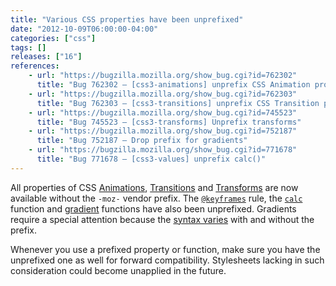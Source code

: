 ```yaml
---
title: "Various CSS properties have been unprefixed"
date: "2012-10-09T06:00:00-04:00"
categories: ["css"]
tags: []
releases: ["16"]
references:
    - url: "https://bugzilla.mozilla.org/show_bug.cgi?id=762302"
      title: "Bug 762302 – [css3-animations] unprefix CSS Animation properties and @keyframes rule"
    - url: "https://bugzilla.mozilla.org/show_bug.cgi?id=762303"
      title: "Bug 762303 – [css3-transitions] unprefix CSS Transition properties"
    - url: "https://bugzilla.mozilla.org/show_bug.cgi?id=745523"
      title: "Bug 745523 – [css3-transforms] Unprefix transforms"
    - url: "https://bugzilla.mozilla.org/show_bug.cgi?id=752187"
      title: "Bug 752187 – Drop prefix for gradients"
    - url: "https://bugzilla.mozilla.org/show_bug.cgi?id=771678"
      title: "Bug 771678 – [css3-values] unprefix calc()"
---
```

All properties of CSS [Animations](https://developer.mozilla.org/docs/Web/CSS/CSS_Animations), [Transitions](https://developer.mozilla.org/docs/Web/CSS/CSS_Transitions) and [Transforms](https://developer.mozilla.org/docs/Web/CSS/CSS_Transforms) are now available without the `-moz-` vendor prefix. The [`@keyframes`](https://developer.mozilla.org/docs/Web/CSS/@keyframes) rule, the [`calc`](https://developer.mozilla.org/docs/Web/CSS/calc) function and [gradient](https://developer.mozilla.org/docs/Web/CSS/CSS_Images/Using_CSS_gradients) functions have also been unprefixed. Gradients require a special attention because the [syntax varies](https://hacks.mozilla.org/2012/07/aurora-16-is-out/) with and without the prefix.

Whenever you use a prefixed property or function, make sure you have the unprefixed one as well for forward compatibility. Stylesheets lacking in such consideration could become unapplied in the future.

